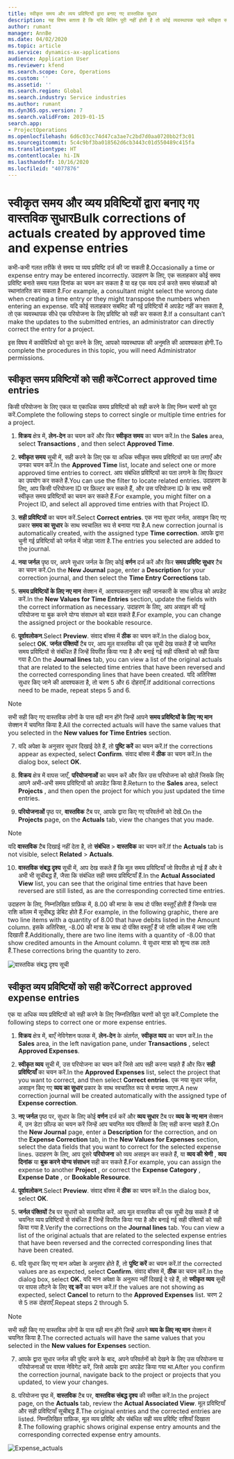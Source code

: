 ```yaml
---
title: स्वीकृत समय और व्यय प्रविष्टियों द्वारा बनाए गए वास्तविक सुधार
description: यह विषय बताता है कि यदि बिलिंग पूरी नहीं होती है तो कोई व्यवस्थापक पहले स्वीकृत समय या व्यय प्रविष्टियों के लिए एकल या थोक सुधार कैसे कर सकता है.
author: rumant
manager: AnnBe
ms.date: 04/02/2020
ms.topic: article
ms.service: dynamics-ax-applications
audience: Application User
ms.reviewer: kfend
ms.search.scope: Core, Operations
ms.custom: ''
ms.assetid: ''
ms.search.region: Global
ms.search.industry: Service industries
ms.author: rumant
ms.dyn365.ops.version: 7
ms.search.validFrom: 2019-01-15
search.app:
- ProjectOperations
ms.openlocfilehash: 6d6c03cc74d47ca3ae7c2bd7d0aa0720bb2f3c01
ms.sourcegitcommit: 5c4c9bf3ba018562d6cb3443c01d550489c415fa
ms.translationtype: HT
ms.contentlocale: hi-IN
ms.lasthandoff: 10/16/2020
ms.locfileid: "4077876"
---
```

# <a name="bulk-corrections-of-actuals-created-by-approved-time-and-expense-entries"></a><span data-ttu-id="b08ef-103">स्वीकृत समय और व्यय प्रविष्टियों द्वारा बनाए गए वास्तविक सुधार</span><span class="sxs-lookup"><span data-stu-id="b08ef-103">Bulk corrections of actuals created by approved time and expense entries</span></span>

<span data-ttu-id="b08ef-104">कभी-कभी गलत तरीके से समय या व्यय प्रविष्टि दर्ज की जा सकती है.</span><span class="sxs-lookup"><span data-stu-id="b08ef-104">Occasionally a time or expense entry may be entered incorrectly.</span></span> <span data-ttu-id="b08ef-105">उदाहरण के लिए, एक सलाहकार कोई समय प्रविष्टि बनाते समय गलत दिनांक का चयन कर सकता है या वह एक व्यय दर्ज करते समय संख्याओं को स्थानांतरित कर सकता है.</span><span class="sxs-lookup"><span data-stu-id="b08ef-105">For example, a consultant might select the wrong date when creating a time entry or they might transpose the numbers when entering an expense.</span></span> <span data-ttu-id="b08ef-106">यदि कोई सलाहकार सबमिट की गई प्रविष्टियों में अपडेट नहीं कर सकता है, तो एक व्यवस्थापक सीधे एक परियोजना के लिए प्रविष्टि को सही कर सकता है.</span><span class="sxs-lookup"><span data-stu-id="b08ef-106">If a consultant can’t make the updates to the submitted entries, an administrator can directly correct the entry for a project.</span></span>

<span data-ttu-id="b08ef-107">इस विषय में कार्यविधियों को पूरा करने के लिए, आपको व्यवस्थापक की अनुमति की आवश्यकता होगी.</span><span class="sxs-lookup"><span data-stu-id="b08ef-107">To complete the procedures in this topic, you will need Administrator permissions.</span></span>

## <a name="correct-approved-time-entries"></a><span data-ttu-id="b08ef-108">स्वीकृत समय प्रविष्टियों को सही करें</span><span class="sxs-lookup"><span data-stu-id="b08ef-108">Correct approved time entries</span></span>     

<span data-ttu-id="b08ef-109">किसी परियोजना के लिए एकल या एकाधिक समय प्रविष्टियों को सही करने के लिए निम्न चरणों को पूरा करें.</span><span class="sxs-lookup"><span data-stu-id="b08ef-109">Complete the following steps to correct single or multiple time entries for a project.</span></span>

1. <span data-ttu-id="b08ef-110">**विक्रय** क्षेत्र में, **लेन-देन** का चयन करें और फिर **स्वीकृत समय** का चयन करें.</span><span class="sxs-lookup"><span data-stu-id="b08ef-110">In the **Sales** area, select **Transactions** , and then select **Approved Time**.</span></span> 

2. <span data-ttu-id="b08ef-111">**स्वीकृत समय** सूची में, सही करने के लिए एक या अधिक स्वीकृत समय प्रविष्टियों का पता लगाएँ और उनका चयन करें.</span><span class="sxs-lookup"><span data-stu-id="b08ef-111">In the **Approved Time** list, locate and select one or more approved time entries to correct.</span></span> <span data-ttu-id="b08ef-112">आप संबंधित प्रविष्टियों का पता लगाने के लिए फ़िल्टर का उपयोग कर सकते हैं.</span><span class="sxs-lookup"><span data-stu-id="b08ef-112">You can use the filter to locate related entries.</span></span> <span data-ttu-id="b08ef-113">उदाहरण के लिए, आप किसी परियोजना ID पर फ़िल्टर कर सकते हैं, और उस परियोजना ID के साथ सभी स्वीकृत समय प्रविष्टियों का चयन कर सकते हैं.</span><span class="sxs-lookup"><span data-stu-id="b08ef-113">For example, you might filter on a Project ID, and select all approved time entries with that Project ID.</span></span>

3. <span data-ttu-id="b08ef-114">**सही प्रविष्टियों** का चयन करें.</span><span class="sxs-lookup"><span data-stu-id="b08ef-114">Select **Correct entries**.</span></span> <span data-ttu-id="b08ef-115">एक नया सुधार जर्नल, असाइन किए गए प्रकार **समय का सुधार** के साथ स्वचालित रूप से बनाया गया है.</span><span class="sxs-lookup"><span data-stu-id="b08ef-115">A new correction journal is automatically created, with the assigned type **Time correction**.</span></span> <span data-ttu-id="b08ef-116">आपके द्वारा चुनी गई प्रविष्टियों को जर्नल में जोड़ा जाता है.</span><span class="sxs-lookup"><span data-stu-id="b08ef-116">The entries you selected are added to the journal.</span></span> 

4. <span data-ttu-id="b08ef-117">**नया जर्नल** पृष्ठ पर, अपने सुधार जर्नल के लिए कोई **वर्णन** दर्ज करें और फिर **समय प्रविष्टि सुधार** टैब का चयन करें.</span><span class="sxs-lookup"><span data-stu-id="b08ef-117">On the **New Journal** page, enter a **Description** for your correction journal, and then select the **Time Entry Corrections** tab.</span></span>  
5. <span data-ttu-id="b08ef-118">**समय प्रविष्टियों के लिए नए मान** सेक्शन में, आवश्यकतानुसार सही जानकारी के साथ फ़ील्ड को अपडेट करें.</span><span class="sxs-lookup"><span data-stu-id="b08ef-118">In the **New Values for Time Entries** section, update the fields with the correct information as necessary.</span></span> <span data-ttu-id="b08ef-119">उदाहरण के लिए, आप असाइन की गई परियोजना या बुक करने योग्य संसाधन को बदल सकते हैं.</span><span class="sxs-lookup"><span data-stu-id="b08ef-119">For example, you can change the assigned project or the bookable resource.</span></span>

6. <span data-ttu-id="b08ef-120">**पूर्वावलोकन**.</span><span class="sxs-lookup"><span data-stu-id="b08ef-120">Select **Preview**.</span></span> <span data-ttu-id="b08ef-121">संवाद बॉक्स में **ठीक** का चयन करें.</span><span class="sxs-lookup"><span data-stu-id="b08ef-121">In the dialog box, select **OK**.</span></span> <span data-ttu-id="b08ef-122">**जर्नल पंक्तियों** टैब पर, आप मूल वास्तविक की एक सूची देख सकते हैं जो चयनित समय प्रविष्टियों से संबंधित हैं जिन्हें विपरीत किया गया है और बनाई गई सही पंक्तियों को सही किया गया है.</span><span class="sxs-lookup"><span data-stu-id="b08ef-122">On the **Journal lines** tab, you can view a list of the original actuals that are related to the selected time entries that have been reversed and the corrected corresponding lines that have been created.</span></span> <span data-ttu-id="b08ef-123">यदि अतिरिक्त सुधार किए जाने की आवश्यकता है, तो चरण 5 और 6 दोहराएँ.</span><span class="sxs-lookup"><span data-stu-id="b08ef-123">If additional corrections need to be made, repeat steps 5 and 6.</span></span> 

> [!NOTE]
> <span data-ttu-id="b08ef-124">सभी सही किए गए वास्तविक लोगों के पास वही मान होंगे जिन्हें आपने **समय प्रविष्टियों के लिए नए मान** सेक्शन में चयनित किया है.</span><span class="sxs-lookup"><span data-stu-id="b08ef-124">All the corrected actuals will have the same values that you selected in the **New values for Time Entries** section.</span></span>

7. <span data-ttu-id="b08ef-125">यदि अपेक्षा के अनुसार सुधार दिखाई देते हैं, तो **पुष्टि करें** का चयन करें.</span><span class="sxs-lookup"><span data-stu-id="b08ef-125">If the corrections appear as expected, select **Confirm**.</span></span> <span data-ttu-id="b08ef-126">संवाद बॉक्स में **ठीक** का चयन करें.</span><span class="sxs-lookup"><span data-stu-id="b08ef-126">In the dialog box, select **OK**.</span></span>

8. <span data-ttu-id="b08ef-127">**विक्रय** क्षेत्र में वापस जाएँ, **परियोजनाओं** का चयन करें और फिर उस परियोजना को खोलें जिसके लिए आपने अभी-अभी समय प्रविष्टियों को अपडेट किया है.</span><span class="sxs-lookup"><span data-stu-id="b08ef-127">Return to the **Sales** area, select **Projects** , and then open the project for which you just updated the time entries.</span></span> 

9. <span data-ttu-id="b08ef-128">**परियोजनाओं** पृष्ठ पर, **वास्तविक** टैब पर, आपके द्वारा किए गए परिवर्तनों को देखें.</span><span class="sxs-lookup"><span data-stu-id="b08ef-128">On the **Projects** page, on the **Actuals** tab, view the changes that you made.</span></span> 

> [!NOTE]
> <span data-ttu-id="b08ef-129">यदि **वास्तविक** टैब दिखाई नहीं देता है, तो **संबंधित** > **वास्तविक** का चयन करें.</span><span class="sxs-lookup"><span data-stu-id="b08ef-129">If the **Actuals** tab is not visible, select **Related** > **Actuals**.</span></span>  

10. <span data-ttu-id="b08ef-130">**वास्तविक संबद्ध दृश्य** सूची में, आप देख सकते हैं कि मूल समय प्रविष्टियाँ जो विपरीत हो गई हैं और वे अभी भी सूचीबद्ध हैं, जैसा कि संबंधित सही समय प्रविष्टियाँ हैं.</span><span class="sxs-lookup"><span data-stu-id="b08ef-130">In the **Actual Associated View** list, you can see that the original time entries that have been reversed are still listed, as are the corresponding corrected time entries.</span></span> 

<span data-ttu-id="b08ef-131">उदाहरण के लिए, निम्नलिखित ग्राफ़िक में, 8.00 की मात्रा के साथ दो पंक्ति वस्तुएँ होती हैं जिनके पास राशि कॉलम में सूचीबद्ध डेबिट होते हैं.</span><span class="sxs-lookup"><span data-stu-id="b08ef-131">For example, in the following graphic, there are two line items with a quantity of 8.00 that have debits listed in the Amount column.</span></span> <span data-ttu-id="b08ef-132">इसके अतिरिक्त, -8.00 की मात्रा के साथ दो पंक्ति वस्तुएँ हैं जो राशि कॉलम में जमा राशि दिखाती हैं.</span><span class="sxs-lookup"><span data-stu-id="b08ef-132">Additionally, there are two line items with a quantity of -8.00 that show credited amounts in the Amount column.</span></span> <span data-ttu-id="b08ef-133">ये सुधार मात्रा को शून्य तक लाते हैं.</span><span class="sxs-lookup"><span data-stu-id="b08ef-133">These corrections bring the quantity to zero.</span></span>

![वास्तविक संबद्ध दृश्य सूची](https://github.com/MicrosoftDocs/dynamics-365-customer-engagement-pr/blob/bulk-corrections-actuals-created-by-approved-time-expense-entries.md/time-actuals.png)
 
## <a name="correct-approved-expense-entries"></a><span data-ttu-id="b08ef-135">स्वीकृत व्यय प्रविष्टियों को सही करें</span><span class="sxs-lookup"><span data-stu-id="b08ef-135">Correct approved expense entries</span></span>

<span data-ttu-id="b08ef-136">एक या अधिक व्यय प्रविष्टियों को सही करने के लिए निम्नलिखित चरणों को पूरा करें.</span><span class="sxs-lookup"><span data-stu-id="b08ef-136">Complete the following steps to correct one or more expense entries.</span></span> 

1. <span data-ttu-id="b08ef-137">**विक्रय** क्षेत्र में, बाएँ नेविगेशन फलक में, **लेन-देन** के अंतर्गत, **स्वीकृत व्यय** का चयन करें.</span><span class="sxs-lookup"><span data-stu-id="b08ef-137">In the **Sales** area, in the left navigation pane, under **Transactions** , select **Approved Expenses**.</span></span>

2. <span data-ttu-id="b08ef-138">**स्वीकृत व्यय** सूची में, उस परियोजना का चयन करें जिसे आप सही करना चाहते हैं और फिर **सही प्रविष्टियाँ** का चयन करें.</span><span class="sxs-lookup"><span data-stu-id="b08ef-138">In the **Approved Expenses** list, select the project that you want to correct, and then select **Correct entries**.</span></span> <span data-ttu-id="b08ef-139">एक नया सुधार जर्नल, असाइन किए गए **व्यय का सुधार** प्रकार के साथ स्वचालित रूप से बनाया जाएगा.</span><span class="sxs-lookup"><span data-stu-id="b08ef-139">A new correction journal will be created automatically with the assigned type of **Expense correction**.</span></span> 

3. <span data-ttu-id="b08ef-140">**नए जर्नल** पृष्ठ पर, सुधार के लिए कोई **वर्णन** दर्ज करें और **व्यय सुधार** टैब पर **व्यय के नए मान** सेक्शन में, उन डेटा फ़ील्ड का चयन करें जिन्हें आप चयनित व्यय पंक्तियों के लिए सही करना चाहते हैं.</span><span class="sxs-lookup"><span data-stu-id="b08ef-140">On the **New Journal** page, enter a **Description** for the correction, and on the **Expense Correction** tab, in the **New Values for Expenses** section, select the data fields that you want to correct for the selected expense lines.</span></span> <span data-ttu-id="b08ef-141">उदाहरण के लिए, आप दूसरे **परियोजना** को व्यय असाइन कर सकते हैं, या **व्यय की श्रेणी** , **व्यय दिनांक** या **बुक करने योग्य संसाधन** सही कर सकते हैं.</span><span class="sxs-lookup"><span data-stu-id="b08ef-141">For example, you can assign the expense to another **Project** , or correct the **Expense Category** , **Expense Date** , or **Bookable Resource**.</span></span>

4. <span data-ttu-id="b08ef-142">**पूर्वावलोकन**.</span><span class="sxs-lookup"><span data-stu-id="b08ef-142">Select **Preview**.</span></span> <span data-ttu-id="b08ef-143">संवाद बॉक्स में **ठीक** का चयन करें.</span><span class="sxs-lookup"><span data-stu-id="b08ef-143">In the dialog box, select **OK**.</span></span> 

5. <span data-ttu-id="b08ef-144">**जर्नल पंक्तियों** टैब पर सुधारों को सत्यापित करें. आप मूल वास्तविक की एक सूची देख सकते हैं जो चयनित व्यय प्रविष्टियों से संबंधित हैं जिन्हें विपरीत किया गया है और बनाई गई सही पंक्तियों को सही किया गया है.</span><span class="sxs-lookup"><span data-stu-id="b08ef-144">Verify the corrections on the **Journal lines** tab. You can view a list of the original actuals that are related to the selected expense entries that have been reversed and the corrected corresponding lines that have been created.</span></span>

6. <span data-ttu-id="b08ef-145">यदि सुधार किए गए मान अपेक्षा के अनुसार होते हैं, तो **पुष्टि करें** का चयन करें.</span><span class="sxs-lookup"><span data-stu-id="b08ef-145">If the corrected values are as expected, select **Confirm**.</span></span> <span data-ttu-id="b08ef-146">संवाद बॉक्स में, **ठीक** का चयन करें.</span><span class="sxs-lookup"><span data-stu-id="b08ef-146">In the dialog box, select **OK.**</span></span> <span data-ttu-id="b08ef-147">यदि मान अपेक्षा के अनुरूप नहीं दिखाई दे रहे हैं, तो **स्वीकृत व्यय** सूची पर वापस लौटने के लिए **रद्द करें** का चयन करें.</span><span class="sxs-lookup"><span data-stu-id="b08ef-147">If the values are not showing as expected, select **Cancel** to return to the **Approved Expenses** list.</span></span> <span data-ttu-id="b08ef-148">चरण 2 से 5 तक दोहराएँ.</span><span class="sxs-lookup"><span data-stu-id="b08ef-148">Repeat steps 2 through 5.</span></span> 

> [!NOTE]
> <span data-ttu-id="b08ef-149">सभी सही किए गए वास्तविक लोगों के पास वही मान होंगे जिन्हें आपने **व्यय के लिए नए मान** सेक्शन में चयनित किया है.</span><span class="sxs-lookup"><span data-stu-id="b08ef-149">The corrected actuals will have the same values that you selected in the **New values for Expenses** section.</span></span>

7. <span data-ttu-id="b08ef-150">आपके द्वारा सुधार जर्नल की पुष्टि करने के बाद, अपने परिवर्तनों को देखने के लिए उस परियोजना या परियोजनाओं पर वापस नेविगेट करें, जिसे आपके द्वारा अपडेट किया गया था.</span><span class="sxs-lookup"><span data-stu-id="b08ef-150">After you confirm the correction journal, navigate back to the project or projects that you updated, to view your changes.</span></span>  

8. <span data-ttu-id="b08ef-151">परियोजना पृष्ठ में, **वास्तविक** टैब पर, **वास्तविक संबद्ध दृश्य** की समीक्षा करें.</span><span class="sxs-lookup"><span data-stu-id="b08ef-151">In the project page, on the **Actuals** tab, review the **Actual Associated View**.</span></span> <span data-ttu-id="b08ef-152">मूल प्रविष्टियाँ और सही प्रविष्टियाँ सूचीबद्ध हैं.</span><span class="sxs-lookup"><span data-stu-id="b08ef-152">The original entries and the corrected entries are listed.</span></span> <span data-ttu-id="b08ef-153">निम्नलिखित ग्राफ़िक, मूल व्यय प्रविष्टि और संबंधित सही व्यय प्रविष्टि राशियाँ दिखाता है.</span><span class="sxs-lookup"><span data-stu-id="b08ef-153">The following graphic shows original expense entry amounts and the corresponding corrected expense entry amounts.</span></span> 

![Expense_actuals](https://user-images.githubusercontent.com/60806505/77122219-4cd52900-69fa-11ea-8349-ccd2ffebf640.png)
